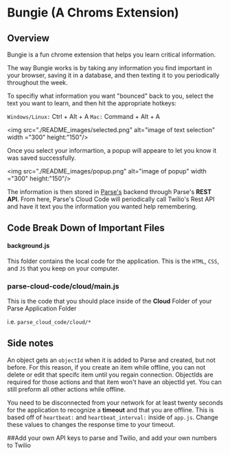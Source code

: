 # Bungie (A Chroms Extension)  
## Overview   
Bungie is a fun chrome extension that helps you learn critical information.  

The way Bungie works is by taking any information you find important in your browser, saving it in a database, and then texting it to you periodically throughout the week.  

To specifiy what information you want "bounced" back to you, select the text you want to learn, and then hit the appropriate hotkeys:  

`Windows/Linux:` Ctrl + Alt + A
`Mac:` Command + Alt + A  

<img src="./README_images/selected.png" alt="image of text selection" width ="300" height:"150"/>  

Once you select your informartion, a popup will appeare to let you know it was saved successfully.  

<img src="./README_images/popup.png" alt="image of popup" width ="300" height:"150"/> 

The information is then stored in [Parse's](https://parse.com/) backend through Parse's **REST API**. From here, Parse's Cloud Code will periodically call Twilio's Rest API and have it text you the information you wanted help remembering.

## Code Break Down of Important Files  
#### background.js 
This folder contains the local code for the application. This is the `HTML`, `CSS`, and `JS` that you keep on your computer.  

### parse-cloud-code/cloud/main.js 
This is the code that you should place inside of the **Cloud** Folder of your Parse Application Folder  

i.e. `parse_cloud_code/cloud/*`

## Side notes  

An object gets an `objectId` when it is added to Parse and created, but not before. For this reason, if you create an item while offline, you can not delete or edit that specifc item until you regain connection. ObjectIds are required for those actions and that item won't have an objectId yet. You can still preform all other actions while offline.  

You need to be disconnected from your network for at least twenty seconds for the application to recognize a **timeout** and that you are offline. This is based off of `heartbeat:` and `heartbeat_interval:` inside of `app.js`.  Change these values to changes the response time to your timeout.

##Add your own API keys to parse and Twilio, and add your own numbers to Twilio